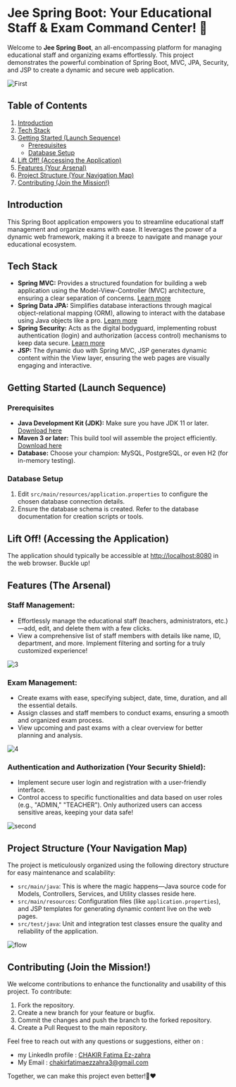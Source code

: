 # Jee Spring Boot: Your Educational Staff & Exam Command Center! 🍃

Welcome to **Jee Spring Boot**, an all-encompassing platform for managing educational staff and organizing exams effortlessly. This project demonstrates the powerful combination of Spring Boot, MVC, JPA, Security, and JSP to create a dynamic and secure web application.

![First](https://github.com/ZAHIRA201/Springboot_Java_App/assets/120922044/f6555b0f-2cd4-4dda-be31-10e863a3bb5c)

## **Table of Contents**

1. [Introduction](#introduction)
2. [Tech Stack](#tech-stack)
3. [Getting Started (Launch Sequence)](#getting-started-launch-sequence)
   - [Prerequisites](#prerequisites)
   - [Database Setup](#database-setup)
4. [Lift Off! (Accessing the Application)](#lift-off-accessing-the-application)
5. [Features (Your Arsenal)](#features-your-arsenal)
6. [Project Structure (Your Navigation Map)](#project-structure-your-navigation-map)
7. [Contributing (Join the Mission!)](#contributing-join-the-mission)

## **Introduction**

This Spring Boot application empowers you to streamline educational staff management and organize exams with ease. It leverages the power of a dynamic web framework, making it a breeze to navigate and manage your educational ecosystem.

## **Tech Stack**

- **Spring MVC:** Provides a structured foundation for building a web application using the Model-View-Controller (MVC) architecture, ensuring a clear separation of concerns. [Learn more](https://spring.io/guides/gs/serving-web-content)
- **Spring Data JPA:** Simplifies database interactions through magical object-relational mapping (ORM), allowing to interact with the database using Java objects like a pro. [Learn more](https://spring.io/projects/spring-data-jpa)
- **Spring Security:** Acts as the digital bodyguard, implementing robust authentication (login) and authorization (access control) mechanisms to keep data secure. [Learn more](https://spring.io/projects/spring-security)
- **JSP:** The dynamic duo with Spring MVC, JSP generates dynamic content within the View layer, ensuring the web pages are visually engaging and interactive.

## **Getting Started (Launch Sequence)**

### **Prerequisites**

- **Java Development Kit (JDK):** Make sure you have JDK 11 or later. [Download here](https://www.oracle.com/java/technologies/javase/jdk17-archive-downloads.html)
- **Maven 3 or later:** This build tool will assemble the project efficiently. [Download here](https://maven.apache.org/download.cgi)
- **Database:** Choose your champion: MySQL, PostgreSQL, or even H2 (for in-memory testing).

### **Database Setup**

1. Edit `src/main/resources/application.properties` to configure the chosen database connection details.
2. Ensure the database schema is created. Refer to the database documentation for creation scripts or tools.

## Lift Off! (Accessing the Application)

The application should typically be accessible at [http://localhost:8080](http://localhost:8080) in the web browser. Buckle up!

## Features (The Arsenal)

### Staff Management:

- Effortlessly manage the educational staff (teachers, administrators, etc.)—add, edit, and delete them with a few clicks.
- View a comprehensive list of staff members with details like name, ID, department, and more. Implement filtering and sorting for a truly customized experience!
  
![3](https://github.com/ZAHIRA201/Springboot_Java_App/assets/120922044/52c0f798-3d89-429a-bd97-1b2edf068cb4)

### Exam Management:

- Create exams with ease, specifying subject, date, time, duration, and all the essential details.
- Assign classes and staff members to conduct exams, ensuring a smooth and organized exam process.
- View upcoming and past exams with a clear overview for better planning and analysis.

![4](https://github.com/ZAHIRA201/Springboot_Java_App/assets/120922044/ddd7d1f0-1e29-4848-b81a-45cd012a2602)

### Authentication and Authorization (Your Security Shield):

- Implement secure user login and registration with a user-friendly interface.
- Control access to specific functionalities and data based on user roles (e.g., "ADMIN," "TEACHER"). Only authorized users can access sensitive areas, keeping your data safe!
  
![second](https://github.com/ZAHIRA201/Springboot_Java_App/assets/120922044/ee9d54ce-512d-4413-93e5-f22db073db2b)

## Project Structure (Your Navigation Map)

The project is meticulously organized using the following directory structure for easy maintenance and scalability:

- `src/main/java`: This is where the magic happens—Java source code for Models, Controllers, Services, and Utility classes reside here.
- `src/main/resources`: Configuration files (like `application.properties`), and JSP templates for generating dynamic content live on the web pages.
- `src/test/java`: Unit and integration test classes ensure the quality and reliability of the application.
  
![flow](https://github.com/ZAHIRA201/Springboot_Java_App/assets/120922044/c28bc320-8481-4409-8f75-6a952328c208)

## Contributing (Join the Mission!)

We welcome contributions to enhance the functionality and usability of this project. To contribute:

1. Fork the repository.
2. Create a new branch for your feature or bugfix.
3. Commit the changes and push the branch to the forked repository.
4. Create a Pull Request to the main repository.

Feel free to reach out with any questions or suggestions, either on :
- my LinkedIn profile : [CHAKIR Fatima Ez-zahra](https://www.linkedin.com/in/chakir-fatima-ez-zahra/) 
- My Email  : chakirfatimaezzahra3@gmail.com

Together, we can make this project even better!🤝❤️



